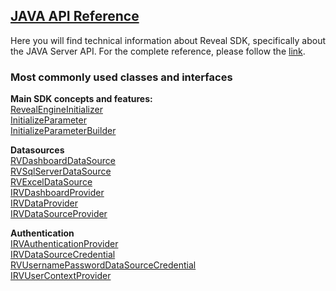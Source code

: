 <h2><a href="/en/developer/api/web/server/java/index.html" target="_blank" rel="noopener\">JAVA API Reference </a></h2>  
Here you will find technical information about Reveal SDK, specifically about the JAVA Server API. For the complete reference, please follow the <a href="/en/developer/api/web/server/java/index.html" target="_blank">link</a>.


<h3>Most commonly used classes and interfaces</h3>

**Main SDK concepts and features:**  
<a href="/en/developer/api/web/server/java/com/infragistics/reveal/engine/init/RevealEngineInitializer.html" target="_blank" rel="noopener\">RevealEngineInitializer</a>  
<a href="/en/developer/api/web/server/java/com/infragistics/reveal/engine/init/InitializeParameter.html" target="_blank" rel="noopener\">InitializeParameter</a>  
<a href="/en/developer/api/web/server/java/com/infragistics/reveal/engine/init/InitializeParameterBuilder.html" target="_blank" rel="noopener\">InitializeParameterBuilder</a>

**Datasources**  
<a href="/en/developer/api/web/server/java/com/infragistics/reveal/sdk/api/model/RVDashboardDataSource.html" target="_blank" rel="noopener\">RVDashboardDataSource</a>  
<a href="/en/developer/api/web/server/java/com/infragistics/reveal/sdk/api/model/RVSqlServerDataSource.html" target="_blank" rel="noopener\">RVSqlServerDataSource</a>  
<a href="/en/developer/api/web/server/java/com/infragistics/reveal/sdk/api/model/RVExcelDataSource.html" target="_blank" rel="noopener\">RVExcelDataSource</a>  
<a href="/en/developer/api/web/server/java/com/infragistics/reveal/sdk/api/IRVDashboardProvider.html" target="_blank" rel="noopener\">IRVDashboardProvider</a>  
<a href="/en/developer/api/web/server/java/com/infragistics/reveal/sdk/api/IRVDataProvider.html" target="_blank" rel="noopener\">IRVDataProvider</a>  
<a href="/en/developer/api/web/server/java/com/infragistics/reveal/sdk/api/IRVDataSourceProvider.html" target="_blank" rel="noopener\">IRVDataSourceProvider</a>

**Authentication**  
<a href="/en/developer/api/web/server/java/com/infragistics/reveal/sdk/api/IRVAuthenticationProvider.html" target="_blank" rel="noopener\">IRVAuthenticationProvider</a>  
<a href="/en/developer/api/web/server/java/com/infragistics/reveal/sdk/api/IRVDataSourceCredential.html" target="_blank" rel="noopener\">IRVDataSourceCredential</a>  
<a href="/en/developer/api/web/server/java/com/infragistics/reveal/sdk/api/RVUsernamePasswordDataSourceCredential.html" target="_blank" rel="noopener\">RVUsernamePasswordDataSourceCredential</a>  
<a href="/en/developer/api/web/server/java/com/infragistics/reveal/sdk/api/IRVUserContextProvider.html" target="_blank" rel="noopener\">IRVUserContextProvider</a>  



 




